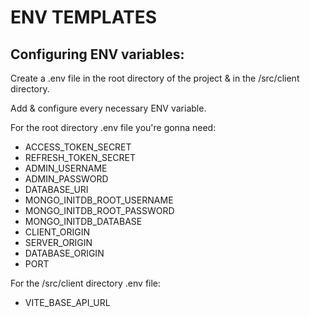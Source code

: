# ENV TEMPLATES

## Configuring ENV variables:

Create a .env file in the root directory of the project & in the /src/client directory. <br>

Add & configure every necessary ENV variable. <br>

For the root directory .env file you're gonna need:
- ACCESS_TOKEN_SECRET
- REFRESH_TOKEN_SECRET
- ADMIN_USERNAME
- ADMIN_PASSWORD
- DATABASE_URI
- MONGO_INITDB_ROOT_USERNAME
- MONGO_INITDB_ROOT_PASSWORD
- MONGO_INITDB_DATABASE
- CLIENT_ORIGIN
- SERVER_ORIGIN
- DATABASE_ORIGIN
- PORT

For the /src/client directory .env file:
- VITE_BASE_API_URL